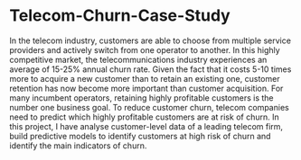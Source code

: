 # Telecom-Churn-Case-Study
In the telecom industry, customers are able to choose from multiple service providers and actively switch from one operator to another. In this highly competitive market, the telecommunications industry experiences an average of 15-25% annual churn rate. Given the fact that it costs 5-10 times more to acquire a new customer than to retain an existing one, customer retention has now become more important than customer acquisition.
For many incumbent operators, retaining highly profitable customers is the number one business goal.
To reduce customer churn, telecom companies need to predict which highly profitable customers are at risk of churn.
In this project, I have analyse customer-level data of a leading telecom firm, build predictive models to identify customers at high risk of churn and identify the main indicators of churn.
